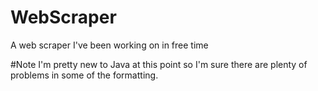 # WebScraper
A web scraper I've been working on in free time

#Note
I'm pretty new to Java at this point so I'm sure there are plenty of problems in some of the formatting.
